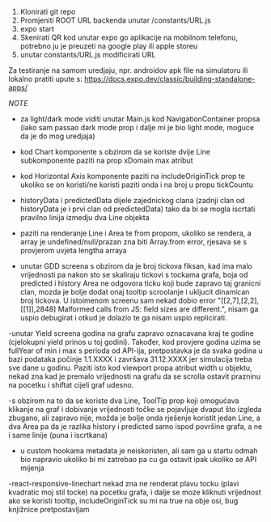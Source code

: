 1. Klonirati git repo
2. Promjeniti ROOT URL backenda unutar /constants/URL.js
3. expo start
4. Skenirati QR kod unutar expo go aplikacije na mobilnom telefonu, potrebno ju je preuzeti na google play ili apple storeu
5. unutar constants/URL.js modificirati URL

Za testiranje na samom uredjaju, npr. androidov apk file na simulatoru ili lokalno pratiti upute s:
https://docs.expo.dev/classic/building-standalone-apps/




*NOTE*
- za light/dark mode viditi unutar Main.js kod NavigationContainer propsa (iako sam passao dark mode prop i dalje mi je bio light mode, moguce da je do mog uredjaja)

- kod Chart komponente s obzirom da se koriste dvije Line subkomponente paziti na prop xDomain max atribut

- kod Horizontal Axis komponente paziti na includeOriginTick prop te ukoliko se on koristi/ne koristi paziti onda i na broj u propu tickCountu

- historyData i predictedData dijele zajednickog clana (zadnji clan od historyData je i prvi clan od predictedData) tako da bi se mogla iscrtati pravilno linija izmedju dva Line objekta

- paziti na renderanje Line i Area te from propom, ukoliko se rendera, a array je undefined/null/prazan zna biti Array.from error, rjesava se s provjerom uvjeta lengtha arraya

- unutar GDD screena s obzirom da je broj tickova fiksan, kad ima malo vrijednosti pa nakon sto se skaliraju tickovi s tockama grafa, boja od predicted i history Area ne odgovora ticku koji bude zapravo taj granicni clan, mozda je bolje dodat onaj tooltip scroolanje i ukljucit dinamican broj tickova. U istoimenom screenu sam nekad dobio error "[[2,7],[2,2],[[1]],2848] Malformed calls from JS: field sizes are different.", nisam ga uspio debugirat i otkud je dolazio te ga nisam uspio replicirati.

-unutar Yield screena godina na grafu zapravo oznacavana kraj te godine (cjelokupni yield prinos u toj godini). Također, kod provjere godina uzima se fullYear of min i max s perioda od API-ija, pretpostavka je da svaka godina u bazi podataka počinje 1.1.XXXX i završava 31.12.XXXX jer simulacija treba sve dane u godinu. Paziti isto kod viewport propa atribut width u objektu, nekad zna kad je premalo vrijednosti na grafu da se scrolla ostavit prazninu na pocetku i shiftat cijeli graf udesno.

-s obzirom na to da se koriste dva Line, ToolTip prop koji omogućava klikanje na graf i dobivanje vrijednosti točke se pojavljuje dvaput što izgleda zbugano, ali zapravo nije, možda je bolje onda rješenje koristit jedan Line, a dva Area pa da je razlika history i predicted samo ispod površine grafa, a ne i same linije (puna i iscrtkana)
- u custom hookama metadata je neiskoristen, ali sam ga u startu odmah bio napravio ukoliko bi mi zatrebao pa cu ga ostavit ipak ukoliko se API mijenja

-react-responsive-linechart nekad zna ne renderat plavu tocku (plavi kvadratic moj stil tocke) na pocetku grafa, i dalje se moze kliknuti vrijednost ako se koristi tooltip, includeOriginTick su mi na true na obje osi, bug knjižnice pretpostavljam 

